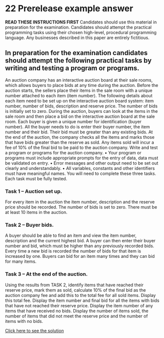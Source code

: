 # 22 Prerelease example answer

__READ THESE INSTRUCTIONS FIRST__
Candidates should use this material in preparation for the examination. Candidates should attempt the
practical programming tasks using their chosen high-level, procedural programming language.
Any businesses described in this paper are entirely fictitious.

## In preparation for the examination candidates should attempt the following practical tasks by writing and testing a program or programs.

An auction company has an interactive auction board at their sale rooms, which allows buyers to place
bids at any time during the auction. Before the auction starts, the sellers place their items in the sale
room with a unique number attached to each item (item number). The following details about each item
need to be set up on the interactive auction board system: item number, number of bids, description
and reserve price. The number of bids is initially set to zero.
During the auction, buyers can look at the items in the sale room and then place a bid on the interactive
auction board at the sale room. Each buyer is given a unique number for identification (buyer number).
All the buyer needs to do is enter their buyer number, the item number and their bid. Their bid must be
greater than any existing bids.
At the end of the auction, the company checks all the items and marks those that have bids greater
than the reserve as sold. Any items sold will incur a fee of 10% of the final bid to be paid to the auction
company.
Write and test a program or programs for the auction company.
• Your program or programs must include appropriate prompts for the entry of data, data must be
validated on entry.
• Error messages and other output need to be set out clearly and understandably.
• All variables, constants and other identifiers must have meaningful names.
You will need to complete these three tasks. Each task must be fully tested.

### Task 1 – Auction set up.
For every item in the auction the item number, description and the reserve price should be recorded.
The number of bids is set to zero. There must be at least 10 items in the auction.

### Task 2 – Buyer bids.
A buyer should be able to find an item and view the item number, description and the current highest
bid. A buyer can then enter their buyer number and bid, which must be higher than any previously
recorded bids. Every time a new bid is recorded the number of bids for that item is increased by one.
Buyers can bid for an item many times and they can bid for many items.

### Task 3 – At the end of the auction.
Using the results from TASK 2, identify items that have reached their reserve price, mark them as sold,
calculate 10% of the final bid as the auction company fee and add this to the total fee for all sold items.
Display this total fee. Display the item number and final bid for all the items with bids that have not
reached their reserve price. Display the item number of any items that have received no bids. Display
the number of items sold, the number of items that did not meet the reserve price and the number of
items with no bids.


[Click here to see the solution](https://github.com/CharlieGai/IGCSE-Computer-Science-2019-0478-22-Prerelease-example-answer/tree/master/Pseudocode)

